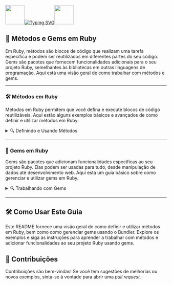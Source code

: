 <img align="margin-right: 100px;" src="https://static.wikia.nocookie.net/tibia/images/a/a9/Giant_Ruby.gif/revision/latest?cb=20181107134532&path-prefix=en&format=original" width="60" height="60">[![Typing SVG](https://readme-typing-svg.herokuapp.com?font=Oswald&weight=500&size=30&pause=1000&color=C00F0F&center=true&vCenter=true&width=435&lines=M%C3%A9todos+e+Gems+em+Ruby)](https://git.io/typing-svg)<img align="margin-left: 100px;" src="https://static.wikia.nocookie.net/tibia/images/a/a9/Giant_Ruby.gif/revision/latest?cb=20181107134532&path-prefix=en&format=original" width="60" height="60">

<h2>🔧 Métodos e Gems em Ruby</h2>

Em Ruby, métodos são blocos de código que realizam uma tarefa específica e podem ser reutilizados em diferentes partes do seu código. Gems são pacotes que fornecem funcionalidades adicionais para o seu projeto Ruby, semelhantes às bibliotecas em outras linguagens de programação. Aqui está uma visão geral de como trabalhar com métodos e gems.

---

### 🛠️ Métodos em Ruby

Métodos em Ruby permitem que você defina e execute blocos de código reutilizáveis. Aqui estão alguns exemplos básicos e avançados de como definir e utilizar métodos em Ruby:

<details>
<summary>🔍 Definindo e Usando Métodos</summary>

```ruby
# Definindo um método simples
def saudacao(nome)
  puts "Olá, #{nome}!"
end

# Chamando o método
saudacao("Maria") # Output: Olá, Maria!

# Método com valor de retorno
def soma(a, b)
  a + b
end

# Chamando o método e armazenando o resultado
resultado = soma(5, 3)
puts resultado # Output: 8

# Método com valor padrão para parâmetros
def saudacao(nome = "Visitante")
  puts "Olá, #{nome}!"
end

# Chamando o método com e sem argumento
saudacao # Output: Olá, Visitante!
saudacao("Ana") # Output: Olá, Ana!

# Método com múltiplos parâmetros e uso de blocos
def iterar(valores)
  valores.each do |valor|
    yield valor
  end
end

# Chamando o método com um bloco
iterar([1, 2, 3]) do |valor|
  puts valor
end
```

</details>

---

### 💎 Gems em Ruby

Gems são pacotes que adicionam funcionalidades específicas ao seu projeto Ruby. Elas podem ser usadas para tudo, desde manipulação de dados até desenvolvimento web. Aqui está um guia básico sobre como gerenciar e utilizar gems em Ruby.

<details>
<summary>🔍 Trabalhando com Gems</summary>

```markdown
# Listar Gems Instaladas
Para listar as gems instaladas no seu sistema, use o comando:
```
```sh
gem list
```
```markdown
# Instalar Gems
Para instalar uma gem, você pode usar o comando `gem install`. Por exemplo:
```
```sh
gem install rails
```
```markdown
# Usar Bundler para Gerenciar Gems
O Bundler é uma ferramenta para gerenciar as gems de um projeto Ruby. Primeiro, instale o Bundler se ainda não tiver:
```
```sh
gem install bundler
```
```markdown
# Criar um Gemfile
Crie um arquivo chamado `Gemfile` no diretório raiz do seu projeto. Este arquivo lista todas as gems necessárias para o seu projeto. Exemplo de `Gemfile`:
```
```ruby
source 'https://rubygems.org'

gem 'rails'
gem 'nokogiri'
gem 'puma'
```
```markdown
# Instalar Gems do Gemfile
Depois de criar ou atualizar o `Gemfile`, você pode instalar todas as gems listadas usando o Bundler:
```
```sh
bundle install
```
```markdown
# Atualizar Gems
Para atualizar todas as gems do seu `Gemfile`, use:
```
```sh
bundle update
```
```markdown
# Remover Gems
Para remover uma gem específica do seu projeto, remova-a do `Gemfile` e execute:
```
```sh
bundle install
```
```markdown
# Verificar Versões de Gems
Para verificar a versão de uma gem instalada, use:
```
```sh
gem list [nome_da_gem]
```

</details>

---

## 🛠️ Como Usar Este Guia

Este README fornece uma visão geral de como definir e utilizar métodos em Ruby, bem como como gerenciar gems usando o Bundler. Explore os exemplos e siga as instruções para aprender a trabalhar com métodos e adicionar funcionalidades ao seu projeto Ruby usando gems.

## 🤝 Contribuições

Contribuições são bem-vindas! Se você tem sugestões de melhorias ou novos exemplos, sinta-se à vontade para abrir uma *pull request*.

